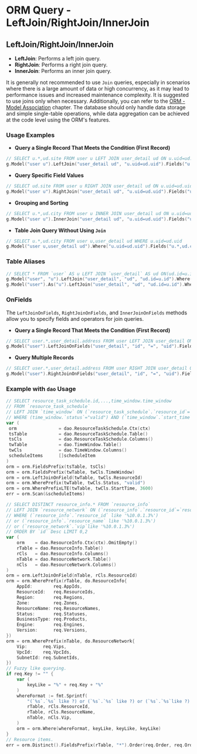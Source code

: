 # ORM Query - LeftJoin/RightJoin/InnerJoin

## LeftJoin/RightJoin/InnerJoin

- **LeftJoin**: Performs a left join query.
- **RightJoin**: Performs a right join query.
- **InnerJoin**: Performs an inner join query.

It is generally not recommended to use `Join` queries, especially in scenarios where there is a large amount of data or high concurrency, as it may lead to performance issues and increased maintenance complexity. It is suggested to use joins only when necessary. Additionally, you can refer to the [ORM - Model Association](/docs/core-component/orm/chain-opts/model-association) chapter. The database should only handle data storage and simple single-table operations, while data aggregation can be achieved at the code level using the ORM's features.

### Usage Examples

- **Query a Single Record That Meets the Condition (First Record)**

```go
// SELECT u.*,ud.site FROM user u LEFT JOIN user_detail ud ON u.uid=ud.uid WHERE u.uid=1 LIMIT 1
g.Model("user u").LeftJoin("user_detail ud", "u.uid=ud.uid").Fields("u.*,ud.site").Where("u.uid", 1).One()
```

- **Query Specific Field Values**

```go
// SELECT ud.site FROM user u RIGHT JOIN user_detail ud ON u.uid=ud.uid WHERE u.uid=1 LIMIT 1
g.Model("user u").RightJoin("user_detail ud", "u.uid=ud.uid").Fields("ud.site").Where("u.uid", 1).Value()
```

- **Grouping and Sorting**

```go
// SELECT u.*,ud.city FROM user u INNER JOIN user_detail ud ON u.uid=ud.uid GROUP BY city ORDER BY register_time asc
g.Model("user u").InnerJoin("user_detail ud", "u.uid=ud.uid").Fields("u.*,ud.city").Group("city").Order("register_time asc").All()
```

- **Table Join Query Without Using `Join`**

```go
// SELECT u.*,ud.city FROM user u,user_detail ud WHERE u.uid=ud.uid
g.Model("user u,user_detail ud").Where("u.uid=ud.uid").Fields("u.*,ud.city").All()
```

### Table Aliases

```go
// SELECT * FROM `user` AS u LEFT JOIN `user_detail` AS ud ON(ud.id=u.id) WHERE u.id=1 LIMIT 1
g.Model("user", "u").LeftJoin("user_detail", "ud", "ud.id=u.id").Where("u.id", 1).One()
g.Model("user").As("u").LeftJoin("user_detail", "ud", "ud.id=u.id").Where("u.id", 1).One()
```

### OnFields

The `LeftJoinOnFields`, `RightJoinOnFields`, and `InnerJoinOnFields` methods allow you to specify fields and operators for join queries.

- **Query a Single Record That Meets the Condition (First Record)**

```go
// SELECT user.*,user_detail.address FROM user LEFT JOIN user_detail ON (user.id = user_detail.uid) WHERE user.id=1 LIMIT 1
g.Model("user").LeftJoinOnFields("user_detail", "id", "=", "uid").Fields("user.*,user_detail.address").Where("id", 1).One()
```

- **Query Multiple Records**

```go
// SELECT user.*,user_detail.address FROM user RIGHT JOIN user_detail ON (user.id = user_detail.uid)
g.Model("user").RightJoinOnFields("user_detail", "id", "=", "uid").Fields("user.*,user_detail.address").All()
```

### Example with `dao` Usage

```go
// SELECT resource_task_schedule.id,...,time_window.time_window 
// FROM `resource_task_schedule` 
// LEFT JOIN `time_window` ON (`resource_task_schedule`.`resource_id`=`time_window`.`resource_id`) 
// WHERE (time_window.`status`="valid") AND (`time_window`.`start_time` <= 3600)
var (
 orm                = dao.ResourceTaskSchedule.Ctx(ctx)
 tsTable            = dao.ResourceTaskSchedule.Table()
 tsCls              = dao.ResourceTaskSchedule.Columns()
 twTable            = dao.TimeWindow.Table()
 twCls              = dao.TimeWindow.Columns()
 scheduleItems      []scheduleItem
)
orm = orm.FieldsPrefix(tsTable, tsCls)
orm = orm.FieldsPrefix(twTable, twCls.TimeWindow)
orm = orm.LeftJoinOnField(twTable, twCls.ResourceId)
orm = orm.WherePrefix(twTable, twCls.Status, "valid")
orm = orm.WherePrefixLTE(twTable, twCls.StartTime, 3600)
err = orm.Scan(&scheduleItems)
```

```go
// SELECT DISTINCT resource_info.* FROM `resource_info` 
// LEFT JOIN `resource_network` ON (`resource_info`.`resource_id`=`resource_network`.`resource_id`) 
// WHERE (`resource_info`.`resource_id` like '%10.0.1.3%') 
// or (`resource_info`.`resource_name` like '%10.0.1.3%') 
// or (`resource_network`.`vip`like '%10.0.1.3%')  
// ORDER BY `id` Desc LIMIT 0,2
var (
    orm    = dao.ResourceInfo.Ctx(ctx).OmitEmpty()
    rTable = dao.ResourceInfo.Table()
    rCls   = dao.ResourceInfo.Columns()
    nTable = dao.ResourceNetwork.Table()
    nCls   = dao.ResourceNetwork.Columns()
)
orm = orm.LeftJoinOnField(nTable, rCls.ResourceId)
orm = orm.WherePrefix(rTable, do.ResourceInfo{
    AppId:        req.AppIds,
    ResourceId:   req.ResourceIds,
    Region:       req.Regions,
    Zone:         req.Zones,
    ResourceName: req.ResourceNames,
    Status:       req.Statuses,
    BusinessType: req.Products,
    Engine:       req.Engines,
    Version:      req.Versions,
})
orm = orm.WherePrefix(nTable, do.ResourceNetwork{
    Vip:      req.Vips,
    VpcId:    req.VpcIds,
    SubnetId: req.SubnetIds,
})
// Fuzzy like querying.
if req.Key != "" {
    var (
        keyLike = "%" + req.Key + "%"
    )
    whereFormat := fmt.Sprintf(
        "(`%s`.`%s` like ?) or (`%s`.`%s` like ?) or (`%s`.`%s`like ?) ",
        rTable, rCls.ResourceId,
        rTable, rCls.ResourceName,
        nTable, nCls.Vip,
    )
    orm = orm.Where(whereFormat, keyLike, keyLike, keyLike)
}
// Resource items.
err = orm.Distinct().FieldsPrefix(rTable, "*").Order(req.Order, req.OrderDirection).Limit(req.Offset, req.Limit).Scan(&res.Items)
```

